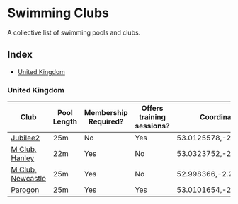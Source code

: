 # Swimming Clubs

A collective list of swimming pools and clubs.

## Index

- [United Kingdom](#united-kingdom)

### United Kingdom

| Club  | Pool Length | Membership Required? | Offers training sessions? | Coordinates |
| ----- | ----------- | -------------------- | ------------------------- | ----------- |
| [Jubilee2](https://www.newcastle-staffs.gov.uk/jubilee2) | 25m | No | Yes | 53.0125578,-2.2249913 |
| [M Club, Hanley](https://mclubspaandfitness.co.uk) | 22m | Yes | No | 53.0323752,-2.1915069 |
| [M Club, Newcastle](https://mclubspaandfitness.co.uk) | 25m | Yes | No | 52.998366,-2.2156007 |
| [Parogon](https://parogon.com/) | 25m | Yes | Yes | 53.0101654,-2.2194293 |
